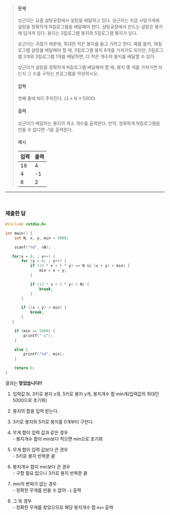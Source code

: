> #### 문제
>
> 상근이는 요즘 설탕공장에서 설탕을 배달하고 있다. 상근이는 지금 사탕가게에 설탕을 정확하게 N킬로그램을 배달해야 한다. 설탕공장에서 만드는 설탕은 봉지에 담겨져 있다. 봉지는 3킬로그램 봉지와 5킬로그램 봉지가 있다.
>
> 상근이는 귀찮기 때문에, 최대한 적은 봉지를 들고 가려고 한다. 예를 들어, 18킬로그램 설탕을 배달해야 할 때, 3킬로그램 봉지 6개를 가져가도 되지만, 5킬로그램 3개와 3킬로그램 1개를 배달하면, 더 적은 개수의 봉지를 배달할 수 있다.
>
> 상근이가 설탕을 정확하게 N킬로그램 배달해야 할 때, 봉지 몇 개를 가져가면 되는지 그 수를 구하는 프로그램을 작성하시오.
>
> #### 입력
>
> 첫째 줄에 N이 주어진다. (3 ≤ N ≤ 5000)
>
> #### 출력
>
> 상근이가 배달하는 봉지의 최소 개수를 출력한다. 만약, 정확하게 N킬로그램을 만들 수 없다면 -1을 출력한다.
>
> #### 예시
>
> | 입력 | 출력 |
> | ---- | ---- |
> | 18   | 4    |
> | 4    | -1   |
> | 6    | 2    |

<hr />

<br/>

### 제출한 답

```c
#include <stdio.h>

int main() {
    int N, x, y, min = 5000;

    scanf("%d", &N);

   for(x = 0; ; x++) {
       for (y = 0; ; y++) {
           if ((3 * x + 5 * y) == N && (x + y) < min) {
               min = x + y;
           }

           if ((3 * x + 5 * y) > N) {
               break;
           }
       }

       if ((x + y) > min) {
           break;
       }
   }

    if (min == 5000) {
        printf("-1");
    }

    else {
        printf("%d", min);
    }

    return 0;
}
```

결과는 **맞았습니다!!**

1. 입력값 N, 3키로 봉지 x개, 5키로 봉지 y개, 봉지개수 합 min개(입력값의 최대인 5000으로 초기화)

2. 봉지의 합을 입력 받는다.

3. 3키로 봉지와 5키로 봉지를 0개부터 구한다.

4. 무게 합이 입력 값과 같은 경우  
   \- 봉지개수 합이 min보다 작으면 min으로 초기화

5. 무게 합이 입력 값보다 큰 경우  
   \- 5키로 봉지 반복문 끝

6. 봉지개수 합이 min보다 큰 경우  
   \- 구할 필요 없으니 3키로 봉지 반복문 끝

7. min의 변화가 없는 경우  
   \- 정확한 무게를 만들 수 없어 `-1` 출력

8. 그 외 경우  
   \- 정확한 무게를 찾았으므로 해당 봉지개수 합 `min` 출력

